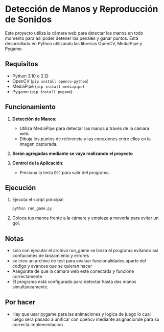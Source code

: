 # Detección de Manos y Reproducción de Sonidos

Este proyecto utiliza la cámara web para detectar las manos en todo momento para así poder detener los penales y ganar puntos. Está desarrollado en Python utilizando las librerías OpenCV, MediaPipe y Pygame.

## Requisitos
- Python 3.10 o 3.12
- OpenCV (`pip install opencv-python`)
- MediaPipe (`pip install mediapipe`)
- Pygame (`pip install pygame`)

## Funcionamiento

1. **Detección de Manos**:
   - Utiliza MediaPipe para detectar las manos a través de la cámara web.
   - Dibuja los puntos de referencia y las conexiones entre ellos en la imagen capturada.

2. **Serán agregadas mediante se vaya realizando el proyecto**

3. **Control de la Aplicación**:
   - Presiona la tecla `ESC` para salir del programa.

## Ejecución

1. Ejecuta el script principal:
   ```bash
   python run_game.py
   ```
2. Coloca tus manos frente a la cámara y empieza a moverla para evitar un gol.

## Notas
- solo con ejecutar el archivo run_game se lanza el programa evitando asi confuciones de lanzamiento y errores
- se creo un archivo de test para evaluar funcionalidades aparte del codigo y avances que se quieran hacer
- Asegúrate de que la cámara web esté conectada y funcione correctamente.
- El programa está configurado para detectar hasta dos manos simultáneamente.

## Por hacer
- Hay que usar pygame para las animaciones y logica de juego lo cual luego sera pasado a unificar con opencv mediante asignacionde para su correcta implementacion
